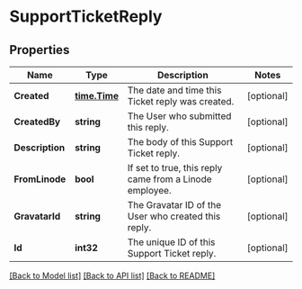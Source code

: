# SupportTicketReply

## Properties
Name | Type | Description | Notes
------------ | ------------- | ------------- | -------------
**Created** | [**time.Time**](time.Time.md) | The date and time this Ticket reply was created.  | [optional] 
**CreatedBy** | **string** | The User who submitted this reply.  | [optional] 
**Description** | **string** | The body of this Support Ticket reply.  | [optional] 
**FromLinode** | **bool** | If set to true, this reply came from a Linode employee.  | [optional] 
**GravatarId** | **string** | The Gravatar ID of the User who created this reply.  | [optional] 
**Id** | **int32** | The unique ID of this Support Ticket reply.  | [optional] 

[[Back to Model list]](../README.md#documentation-for-models) [[Back to API list]](../README.md#documentation-for-api-endpoints) [[Back to README]](../README.md)


